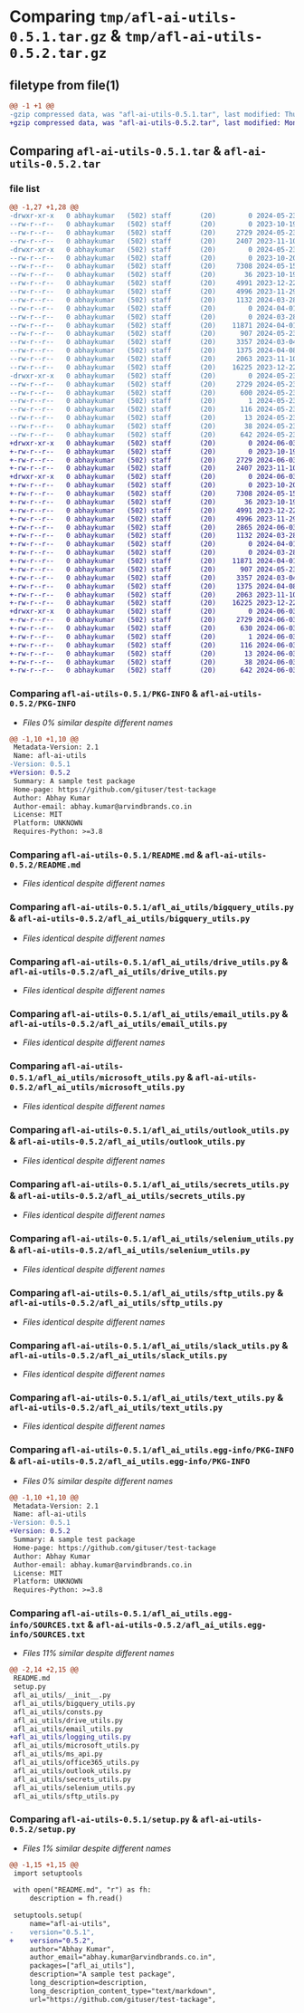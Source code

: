# Comparing `tmp/afl-ai-utils-0.5.1.tar.gz` & `tmp/afl-ai-utils-0.5.2.tar.gz`

## filetype from file(1)

```diff
@@ -1 +1 @@
-gzip compressed data, was "afl-ai-utils-0.5.1.tar", last modified: Thu May 23 06:58:58 2024, max compression
+gzip compressed data, was "afl-ai-utils-0.5.2.tar", last modified: Mon Jun  3 07:19:50 2024, max compression
```

## Comparing `afl-ai-utils-0.5.1.tar` & `afl-ai-utils-0.5.2.tar`

### file list

```diff
@@ -1,27 +1,28 @@
-drwxr-xr-x   0 abhaykumar   (502) staff       (20)        0 2024-05-23 06:58:58.649756 afl-ai-utils-0.5.1/
--rw-r--r--   0 abhaykumar   (502) staff       (20)        0 2023-10-19 13:42:39.000000 afl-ai-utils-0.5.1/LICENSE
--rw-r--r--   0 abhaykumar   (502) staff       (20)     2729 2024-05-23 06:58:58.649489 afl-ai-utils-0.5.1/PKG-INFO
--rw-r--r--   0 abhaykumar   (502) staff       (20)     2407 2023-11-10 08:42:51.000000 afl-ai-utils-0.5.1/README.md
-drwxr-xr-x   0 abhaykumar   (502) staff       (20)        0 2024-05-23 06:58:58.645946 afl-ai-utils-0.5.1/afl_ai_utils/
--rw-r--r--   0 abhaykumar   (502) staff       (20)        0 2023-10-20 08:02:33.000000 afl-ai-utils-0.5.1/afl_ai_utils/__init__.py
--rw-r--r--   0 abhaykumar   (502) staff       (20)     7308 2024-05-15 07:16:24.000000 afl-ai-utils-0.5.1/afl_ai_utils/bigquery_utils.py
--rw-r--r--   0 abhaykumar   (502) staff       (20)       36 2023-10-19 13:42:39.000000 afl-ai-utils-0.5.1/afl_ai_utils/consts.py
--rw-r--r--   0 abhaykumar   (502) staff       (20)     4991 2023-12-22 11:43:29.000000 afl-ai-utils-0.5.1/afl_ai_utils/drive_utils.py
--rw-r--r--   0 abhaykumar   (502) staff       (20)     4996 2023-11-29 16:38:37.000000 afl-ai-utils-0.5.1/afl_ai_utils/email_utils.py
--rw-r--r--   0 abhaykumar   (502) staff       (20)     1132 2024-03-28 12:10:06.000000 afl-ai-utils-0.5.1/afl_ai_utils/microsoft_utils.py
--rw-r--r--   0 abhaykumar   (502) staff       (20)        0 2024-04-01 09:52:23.000000 afl-ai-utils-0.5.1/afl_ai_utils/ms_api.py
--rw-r--r--   0 abhaykumar   (502) staff       (20)        0 2024-03-28 14:25:52.000000 afl-ai-utils-0.5.1/afl_ai_utils/office365_utils.py
--rw-r--r--   0 abhaykumar   (502) staff       (20)    11871 2024-04-01 08:50:54.000000 afl-ai-utils-0.5.1/afl_ai_utils/outlook_utils.py
--rw-r--r--   0 abhaykumar   (502) staff       (20)      907 2024-05-23 06:55:51.000000 afl-ai-utils-0.5.1/afl_ai_utils/secrets_utils.py
--rw-r--r--   0 abhaykumar   (502) staff       (20)     3357 2024-03-04 10:23:21.000000 afl-ai-utils-0.5.1/afl_ai_utils/selenium_utils.py
--rw-r--r--   0 abhaykumar   (502) staff       (20)     1375 2024-04-08 08:08:34.000000 afl-ai-utils-0.5.1/afl_ai_utils/sftp_utils.py
--rw-r--r--   0 abhaykumar   (502) staff       (20)     2063 2023-11-10 08:39:25.000000 afl-ai-utils-0.5.1/afl_ai_utils/slack_utils.py
--rw-r--r--   0 abhaykumar   (502) staff       (20)    16225 2023-12-22 11:43:29.000000 afl-ai-utils-0.5.1/afl_ai_utils/text_utils.py
-drwxr-xr-x   0 abhaykumar   (502) staff       (20)        0 2024-05-23 06:58:58.649037 afl-ai-utils-0.5.1/afl_ai_utils.egg-info/
--rw-r--r--   0 abhaykumar   (502) staff       (20)     2729 2024-05-23 06:58:58.000000 afl-ai-utils-0.5.1/afl_ai_utils.egg-info/PKG-INFO
--rw-r--r--   0 abhaykumar   (502) staff       (20)      600 2024-05-23 06:58:58.000000 afl-ai-utils-0.5.1/afl_ai_utils.egg-info/SOURCES.txt
--rw-r--r--   0 abhaykumar   (502) staff       (20)        1 2024-05-23 06:58:58.000000 afl-ai-utils-0.5.1/afl_ai_utils.egg-info/dependency_links.txt
--rw-r--r--   0 abhaykumar   (502) staff       (20)      116 2024-05-23 06:58:58.000000 afl-ai-utils-0.5.1/afl_ai_utils.egg-info/requires.txt
--rw-r--r--   0 abhaykumar   (502) staff       (20)       13 2024-05-23 06:58:58.000000 afl-ai-utils-0.5.1/afl_ai_utils.egg-info/top_level.txt
--rw-r--r--   0 abhaykumar   (502) staff       (20)       38 2024-05-23 06:58:58.649827 afl-ai-utils-0.5.1/setup.cfg
--rw-r--r--   0 abhaykumar   (502) staff       (20)      642 2024-05-23 06:58:04.000000 afl-ai-utils-0.5.1/setup.py
+drwxr-xr-x   0 abhaykumar   (502) staff       (20)        0 2024-06-03 07:19:50.162828 afl-ai-utils-0.5.2/
+-rw-r--r--   0 abhaykumar   (502) staff       (20)        0 2023-10-19 13:42:39.000000 afl-ai-utils-0.5.2/LICENSE
+-rw-r--r--   0 abhaykumar   (502) staff       (20)     2729 2024-06-03 07:19:50.162442 afl-ai-utils-0.5.2/PKG-INFO
+-rw-r--r--   0 abhaykumar   (502) staff       (20)     2407 2023-11-10 08:42:51.000000 afl-ai-utils-0.5.2/README.md
+drwxr-xr-x   0 abhaykumar   (502) staff       (20)        0 2024-06-03 07:19:50.159363 afl-ai-utils-0.5.2/afl_ai_utils/
+-rw-r--r--   0 abhaykumar   (502) staff       (20)        0 2023-10-20 08:02:33.000000 afl-ai-utils-0.5.2/afl_ai_utils/__init__.py
+-rw-r--r--   0 abhaykumar   (502) staff       (20)     7308 2024-05-15 07:16:24.000000 afl-ai-utils-0.5.2/afl_ai_utils/bigquery_utils.py
+-rw-r--r--   0 abhaykumar   (502) staff       (20)       36 2023-10-19 13:42:39.000000 afl-ai-utils-0.5.2/afl_ai_utils/consts.py
+-rw-r--r--   0 abhaykumar   (502) staff       (20)     4991 2023-12-22 11:43:29.000000 afl-ai-utils-0.5.2/afl_ai_utils/drive_utils.py
+-rw-r--r--   0 abhaykumar   (502) staff       (20)     4996 2023-11-29 16:38:37.000000 afl-ai-utils-0.5.2/afl_ai_utils/email_utils.py
+-rw-r--r--   0 abhaykumar   (502) staff       (20)     2865 2024-06-03 07:00:25.000000 afl-ai-utils-0.5.2/afl_ai_utils/logging_utils.py
+-rw-r--r--   0 abhaykumar   (502) staff       (20)     1132 2024-03-28 12:10:06.000000 afl-ai-utils-0.5.2/afl_ai_utils/microsoft_utils.py
+-rw-r--r--   0 abhaykumar   (502) staff       (20)        0 2024-04-01 09:52:23.000000 afl-ai-utils-0.5.2/afl_ai_utils/ms_api.py
+-rw-r--r--   0 abhaykumar   (502) staff       (20)        0 2024-03-28 14:25:52.000000 afl-ai-utils-0.5.2/afl_ai_utils/office365_utils.py
+-rw-r--r--   0 abhaykumar   (502) staff       (20)    11871 2024-04-01 08:50:54.000000 afl-ai-utils-0.5.2/afl_ai_utils/outlook_utils.py
+-rw-r--r--   0 abhaykumar   (502) staff       (20)      907 2024-05-23 06:55:51.000000 afl-ai-utils-0.5.2/afl_ai_utils/secrets_utils.py
+-rw-r--r--   0 abhaykumar   (502) staff       (20)     3357 2024-03-04 10:23:21.000000 afl-ai-utils-0.5.2/afl_ai_utils/selenium_utils.py
+-rw-r--r--   0 abhaykumar   (502) staff       (20)     1375 2024-04-08 08:08:34.000000 afl-ai-utils-0.5.2/afl_ai_utils/sftp_utils.py
+-rw-r--r--   0 abhaykumar   (502) staff       (20)     2063 2023-11-10 08:39:25.000000 afl-ai-utils-0.5.2/afl_ai_utils/slack_utils.py
+-rw-r--r--   0 abhaykumar   (502) staff       (20)    16225 2023-12-22 11:43:29.000000 afl-ai-utils-0.5.2/afl_ai_utils/text_utils.py
+drwxr-xr-x   0 abhaykumar   (502) staff       (20)        0 2024-06-03 07:19:50.161930 afl-ai-utils-0.5.2/afl_ai_utils.egg-info/
+-rw-r--r--   0 abhaykumar   (502) staff       (20)     2729 2024-06-03 07:19:50.000000 afl-ai-utils-0.5.2/afl_ai_utils.egg-info/PKG-INFO
+-rw-r--r--   0 abhaykumar   (502) staff       (20)      630 2024-06-03 07:19:50.000000 afl-ai-utils-0.5.2/afl_ai_utils.egg-info/SOURCES.txt
+-rw-r--r--   0 abhaykumar   (502) staff       (20)        1 2024-06-03 07:19:50.000000 afl-ai-utils-0.5.2/afl_ai_utils.egg-info/dependency_links.txt
+-rw-r--r--   0 abhaykumar   (502) staff       (20)      116 2024-06-03 07:19:50.000000 afl-ai-utils-0.5.2/afl_ai_utils.egg-info/requires.txt
+-rw-r--r--   0 abhaykumar   (502) staff       (20)       13 2024-06-03 07:19:50.000000 afl-ai-utils-0.5.2/afl_ai_utils.egg-info/top_level.txt
+-rw-r--r--   0 abhaykumar   (502) staff       (20)       38 2024-06-03 07:19:50.162901 afl-ai-utils-0.5.2/setup.cfg
+-rw-r--r--   0 abhaykumar   (502) staff       (20)      642 2024-06-03 07:18:45.000000 afl-ai-utils-0.5.2/setup.py
```

### Comparing `afl-ai-utils-0.5.1/PKG-INFO` & `afl-ai-utils-0.5.2/PKG-INFO`

 * *Files 0% similar despite different names*

```diff
@@ -1,10 +1,10 @@
 Metadata-Version: 2.1
 Name: afl-ai-utils
-Version: 0.5.1
+Version: 0.5.2
 Summary: A sample test package
 Home-page: https://github.com/gituser/test-tackage
 Author: Abhay Kumar
 Author-email: abhay.kumar@arvindbrands.co.in
 License: MIT
 Platform: UNKNOWN
 Requires-Python: >=3.8
```

### Comparing `afl-ai-utils-0.5.1/README.md` & `afl-ai-utils-0.5.2/README.md`

 * *Files identical despite different names*

### Comparing `afl-ai-utils-0.5.1/afl_ai_utils/bigquery_utils.py` & `afl-ai-utils-0.5.2/afl_ai_utils/bigquery_utils.py`

 * *Files identical despite different names*

### Comparing `afl-ai-utils-0.5.1/afl_ai_utils/drive_utils.py` & `afl-ai-utils-0.5.2/afl_ai_utils/drive_utils.py`

 * *Files identical despite different names*

### Comparing `afl-ai-utils-0.5.1/afl_ai_utils/email_utils.py` & `afl-ai-utils-0.5.2/afl_ai_utils/email_utils.py`

 * *Files identical despite different names*

### Comparing `afl-ai-utils-0.5.1/afl_ai_utils/microsoft_utils.py` & `afl-ai-utils-0.5.2/afl_ai_utils/microsoft_utils.py`

 * *Files identical despite different names*

### Comparing `afl-ai-utils-0.5.1/afl_ai_utils/outlook_utils.py` & `afl-ai-utils-0.5.2/afl_ai_utils/outlook_utils.py`

 * *Files identical despite different names*

### Comparing `afl-ai-utils-0.5.1/afl_ai_utils/secrets_utils.py` & `afl-ai-utils-0.5.2/afl_ai_utils/secrets_utils.py`

 * *Files identical despite different names*

### Comparing `afl-ai-utils-0.5.1/afl_ai_utils/selenium_utils.py` & `afl-ai-utils-0.5.2/afl_ai_utils/selenium_utils.py`

 * *Files identical despite different names*

### Comparing `afl-ai-utils-0.5.1/afl_ai_utils/sftp_utils.py` & `afl-ai-utils-0.5.2/afl_ai_utils/sftp_utils.py`

 * *Files identical despite different names*

### Comparing `afl-ai-utils-0.5.1/afl_ai_utils/slack_utils.py` & `afl-ai-utils-0.5.2/afl_ai_utils/slack_utils.py`

 * *Files identical despite different names*

### Comparing `afl-ai-utils-0.5.1/afl_ai_utils/text_utils.py` & `afl-ai-utils-0.5.2/afl_ai_utils/text_utils.py`

 * *Files identical despite different names*

### Comparing `afl-ai-utils-0.5.1/afl_ai_utils.egg-info/PKG-INFO` & `afl-ai-utils-0.5.2/afl_ai_utils.egg-info/PKG-INFO`

 * *Files 0% similar despite different names*

```diff
@@ -1,10 +1,10 @@
 Metadata-Version: 2.1
 Name: afl-ai-utils
-Version: 0.5.1
+Version: 0.5.2
 Summary: A sample test package
 Home-page: https://github.com/gituser/test-tackage
 Author: Abhay Kumar
 Author-email: abhay.kumar@arvindbrands.co.in
 License: MIT
 Platform: UNKNOWN
 Requires-Python: >=3.8
```

### Comparing `afl-ai-utils-0.5.1/afl_ai_utils.egg-info/SOURCES.txt` & `afl-ai-utils-0.5.2/afl_ai_utils.egg-info/SOURCES.txt`

 * *Files 11% similar despite different names*

```diff
@@ -2,14 +2,15 @@
 README.md
 setup.py
 afl_ai_utils/__init__.py
 afl_ai_utils/bigquery_utils.py
 afl_ai_utils/consts.py
 afl_ai_utils/drive_utils.py
 afl_ai_utils/email_utils.py
+afl_ai_utils/logging_utils.py
 afl_ai_utils/microsoft_utils.py
 afl_ai_utils/ms_api.py
 afl_ai_utils/office365_utils.py
 afl_ai_utils/outlook_utils.py
 afl_ai_utils/secrets_utils.py
 afl_ai_utils/selenium_utils.py
 afl_ai_utils/sftp_utils.py
```

### Comparing `afl-ai-utils-0.5.1/setup.py` & `afl-ai-utils-0.5.2/setup.py`

 * *Files 1% similar despite different names*

```diff
@@ -1,15 +1,15 @@
 import setuptools
 
 with open("README.md", "r") as fh:
     description = fh.read()
 
 setuptools.setup(
     name="afl-ai-utils",
-    version="0.5.1",
+    version="0.5.2",
     author="Abhay Kumar",
     author_email="abhay.kumar@arvindbrands.co.in",
     packages=["afl_ai_utils"],
     description="A sample test package",
     long_description=description,
     long_description_content_type="text/markdown",
     url="https://github.com/gituser/test-tackage",
```

